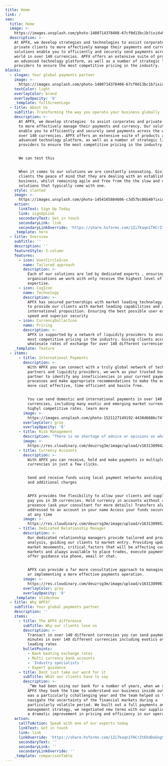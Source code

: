 ```yaml
---
title: Home
link: /
seo:
  title: Home
  image: >-
    https://images.unsplash.com/photo-1480714378408-67cf0d13bc1b?ixid=MnwxMjA3fDB8MHxwaG90by1wYWdlfHx8fGVufDB8fHx8&ixlib=rb-1.2.1&auto=format&fit=crop&w=3150&q=80
  description: >-
    At APFX, we develop strategies and technologies to assist corporates and
    private clients to more effectively manage their payments and currency. Our
    solutions enable you to efficiently and securely send payments across the
    world in over 140 currencies. APFX offers an extensive suite of products and
    an advanced technology platform, as well as a number of strategic liquidity
    providers to ensure the most competitive pricing in the industry.
blocks:
  - slogan: Your global payments partner
    image: >-
      https://images.unsplash.com/photo-1480714378408-67cf0d13bc1b?ixid=MnwxMjA3fDB8MHxwaG90by1wYWdlfHx8fGVufDB8fHx8&ixlib=rb-1.2.1&auto=format&fit=crop&w=3150&q=80
    textColor: light
    overlayColor: brand
    overlayOpacity: '6'
    _template: fullScreenLogo
  - title: About Us
    subTitle: Transforming the way you operate your business globally
    description: >-
      At APFX, we develop strategies  to assist corporates and private clients
      to more effectively manage their payments and currency. Our solutions
      enable you to efficiently and securely send payments across the world in
      over 140 currencies. APFX offers an extensive suite of products and an
      advanced technology platform, as well as a number of strategic liquidity
      providers to ensure the most competitive pricing in the industry.


      We can test this


      When it comes to our solutions we are constantly innovating. Giving
      clients the peace of mind that they are dealing with an established
      business, whilst remaining agile and free from the the slow and outdated
      solutions that typically come with one.
    style: slanted
    image: >-
      https://images.unsplash.com/photo-1454165804606-c3d57bc86b40?ixid=MnwxMjA3fDB8MHxwaG90by1wYWdlfHx8fGVufDB8fHx8&ixlib=rb-1.2.1&auto=format&fit=crop&w=3300&q=80
    action:
      linkText: Sign Up Today
      link: signUpLink
      secondaryText: Get in touch
      secondaryLink: link
      secondaryLinkOverride: 'https://share.hsforms.com/1Zi7kaqn1THCrZt6hdDaGng5kdde'
    _template: hero
  - title: Overview
    subTitle: ''
    description: ''
    featureStyle: 3-column
    features:
      - icon: UserCircleIcon
        name: Tailored approach
        description: >-
          Each of our solutions are led by dedicated experts , ensuring the
          organisations we work with only receive the highest level of
          expertise. 
      - icon: CogIcon
        name: Technology
        description: >-
          APFX has secured partnerships with market leading technology vendors
          to provide our clients with market leading capabilities and a truly
          international proposition. Ensuring the best possible user experience,
          speed and superior security
      - icon: CurrencyDollarIcon
        name: Pricing
        description: >-
          APFX is supported by a network of liquidity providers to ensure the
          most competitive pricing in the industry. Giving clients access to
          wholesale rates of exchange for over 140 different currencies
    _template: feature
  - items:
      - title: International Payments
        description: >-
          With APFX you can connect with a truly global network of technology
          partners and liquidity providers, we work as your trusted business
          partner to identify any inneficicencies in your current paymebnts
          processes and make appropriate recommendations to make the experience
          more cost effective, time efficient and hassle free.


          You can send domestic and international payments in over 140
          currencies, including many exotic and emerging market currencies at
          highyl competitive rates. learn more
        image: >-
          https://images.unsplash.com/photo-1521127149192-4438d6686c74?ixid=MnwxMjA3fDB8MHxwaG90by1wYWdlfHx8fGVufDB8fHx8&ixlib=rb-1.2.1&auto=format&fit=crop&w=2817&q=80
        overlayColor: gray
        overlayOpacity: '6'
      - title: Risk Management
        description: "There is no shortage of advice or opinions on where exchange rates are going.\_ However, for those responsible for deciding how to manage their currency exposures it has never been more important to be pro-active in making informed decisions. The fact remains that nobody can reliably predict the currency market but despite this, currency purchasing decisions are still frequently based on a ‘best guess’ and therefore companies remain vulnerable to currency risk. \n\nAt APFX, we look to mitigate the problem of unpredictable exchange rates by developing strategies tailored to your business circumstances and in doing so, give you greater control over the impact exchange rate volatility has on your bottom line. learn more"
        image: >-
          https://res.cloudinary.com/deuzrsg3m/image/upload/v1631389942/apfx/opera-house-2_ncjsad.jpg
      - title: Currency Accounts
        description: >-
          With APFX you can receive, hold and make payments in multiple
          currencies in just a few clicks.


          Send and receive funds using local payment networks avoiding delays
          and additional charges


          APFX provides the flexibility to allow your clients and suppliers to
          pay you in 30 currencies. Hold currency in accounts without a local
          presence (ask your consultant for more details) Transfers always
          addressed to an account in your name Access your funds securely online
          at any time
        image: >-
          https://res.cloudinary.com/deuzrsg3m/image/upload/v1631389952/apfx/christopher-burns-D-fpL7F_MEI-unsplash_gvr4aj.jpg
      - title: Dedicated Relationship Manager
        description: >-
          Our dedicated relationship managers provide tailored and proactive
          analysis, guiding our clients to market entry. Providing updates on
          market movements, critical factors that will be affecting currency
          markets and always available to place trades, execute payments and
          offer guidance via phone, email or chat.


          APFX can provide a far more consultative approach to managing FX risk
          or implementing a more effective payments operation.
        image: >-
          https://res.cloudinary.com/deuzrsg3m/image/upload/v1631389967/apfx/kevin-bosc-oeqBJZd1GWY-unsplash_rtuyot.jpg
        overlayColor: gray
        overlayOpacity: '8'
    _template: slideshow
  - title: Why APFX?
    subTitle: Your global payments partner
    description: ''
    items:
      - title: The APFX difference
        subTitle: Why our clients love us
        description: >-
          Transact in over 140 different currencies you can send payments in
          minutes in over 140 different currencies including exotics at market
          leading rates
        bulletPoints:
          - Bank beating exchange rates
          - Multi currency bank accounts
          - 'Industry specialists '
          - Expert guidance
      - title: Dont just take our word for it
        subTitle: What our clients have to say
        description: >-
          _“We had been using our bank for a number of years, when we spoke with
          APFX they took the time to understand our business inside out. 2020
          was a particularly cchallenging year and the team helped us to
          navigate the uncertainty of the financial markets during a
          particularly volatile period. We built out a full payments and risk
          management strategy, we negotiated new terms with our supplier, we saw
          a dramatic improvement in pricing and efficiency in our operation"_
    action:
      callToAction: Speak with one of our experts today
      linkText: Get in touch
      link: link
      linkOverride: 'https://share.hsforms.com/1Zi7kaqn1THCrZt6hdDaGng5kdde'
      secondaryText: ''
      secondaryLink: ''
      secondaryLinkOverride: ''
    _template: comparisonTable
---
```


